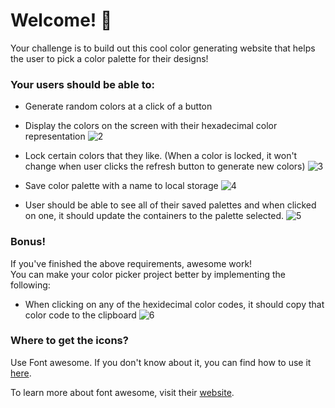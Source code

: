 # Welcome! 👋

Your challenge is to build out this cool color generating website that helps the user to pick a color palette for their designs!

### Your users should be able to:
- Generate random colors at a click of a button
- Display the colors on the screen with their hexadecimal color representation
![2](https://user-images.githubusercontent.com/32653855/117524495-30ad9600-afc6-11eb-84ad-2fe377303b63.png)

- Lock certain colors that they like. (When a color is locked, it won't change when user clicks the refresh button to generate new colors)
![3](https://user-images.githubusercontent.com/32653855/117524628-c6492580-afc6-11eb-8a58-8460081ad5ec.png)

- Save color palette with a name to local storage
![4](https://user-images.githubusercontent.com/32653855/117524683-0b6d5780-afc7-11eb-9e55-9be924180067.png)

- User should be able to see all of their saved palettes and when clicked on one, it should update the containers to the palette selected.
 ![5](https://user-images.githubusercontent.com/32653855/117524756-83d41880-afc7-11eb-9cd7-5976457155ba.png)



### Bonus!
If you've finished the above requirements, awesome work!<br>
You can make your color picker project better by implementing the following:
- When clicking on any of the hexidecimal color codes, it should copy that color code to the clipboard
![6](https://user-images.githubusercontent.com/32653855/117526725-981c1380-afcf-11eb-93ca-0f6d825a3542.png)


### Where to get the icons?
Use Font awesome. If you don't know about it, you can find how to use it [here](https://www.w3schools.com/icons/fontawesome_icons_intro.asp). 

To learn more about font awesome, visit their [website](https://fontawesome.com/).
